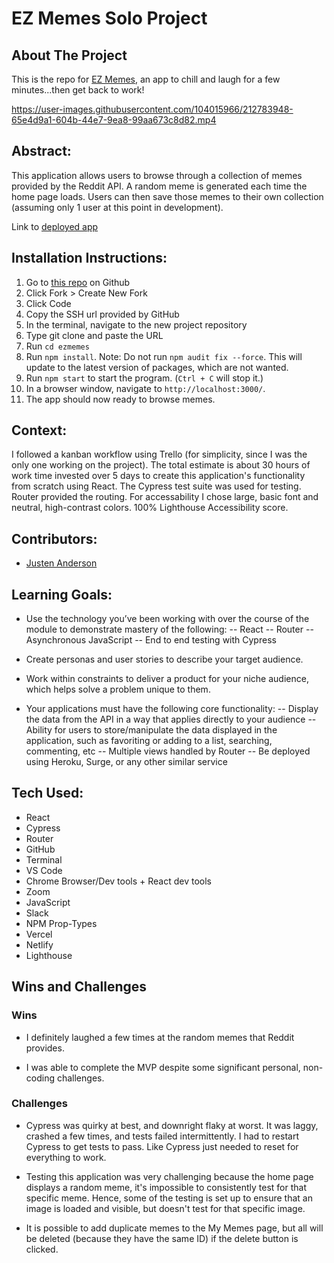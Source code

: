 # EZ Memes Solo Project
<!-- ABOUT THE PROJECT -->
## About The Project
This is the repo for [EZ Memes](https://github.com/justenanderson-commits/ezmemes), an app to chill and laugh for a few minutes...then get back to work!

https://user-images.githubusercontent.com/104015966/212783948-65e4d9a1-604b-44e7-9ea8-99aa673c8d82.mp4

## Abstract:
This application allows users to browse through a collection of memes provided by the Reddit API. A random meme is generated each time the home page loads. Users can then save those memes to their own collection (assuming only 1 user at this point in development). 

Link to [deployed app](https://ezmemes.vercel.app/)

## Installation Instructions:
1. Go to [this repo](https://github.com/justenanderson-commits/ezmemes) on Github
2. Click Fork > Create New Fork
3. Click Code
4. Copy the SSH url provided by GitHub
5. In the terminal, navigate to the new project repository
6. Type git clone and paste the URL
7. Run `cd ezmemes`
8. Run `npm install`. Note: Do not run `npm audit fix --force`. This will update to the latest version of packages, which are not wanted. 
9. Run `npm start` to start the program. (`Ctrl + C` will stop it.)
10. In a browser window, navigate to `http://localhost:3000/`.
11. The app should now ready to browse memes.  

## Context:
I followed a kanban workflow using Trello (for simplicity, since I was the only one working on the project). The total estimate is about 30 hours of work time invested over 5 days to create this application's functionality from scratch using React. The Cypress test suite was used for testing. Router provided the routing.
For accessability I chose large, basic font and neutral, high-contrast colors. 100% Lighthouse Accessibility score.

## Contributors:
- [Justen Anderson](https://github.com/justenanderson-commits)

## Learning Goals:
- Use the technology you’ve been working with over the course of the module to demonstrate mastery of the following:
-- React
-- Router
-- Asynchronous JavaScript
-- End to end testing with Cypress
- Create personas and user stories to describe your target audience.

- Work within constraints to deliver a product for your niche audience, which helps solve a problem unique to them.

- Your applications must have the following core functionality:
-- Display the data from the API in a way that applies directly to your audience
-- Ability for users to store/manipulate the data displayed in the application, such as favoriting or adding to a list, searching, commenting, etc
-- Multiple views handled by Router
-- Be deployed using Heroku, Surge, or any other similar service

## Tech Used:
- React
- Cypress
- Router
- GitHub
- Terminal
- VS Code
- Chrome Browser/Dev tools + React dev tools
- Zoom
- JavaScript
- Slack
- NPM Prop-Types
- Vercel
- Netlify
- Lighthouse

## Wins and Challenges
### Wins
- I definitely laughed a few times at the random memes that Reddit provides.

- I was able to complete the MVP despite some significant personal, non-coding challenges.  

### Challenges
- Cypress was quirky at best, and downright flaky at worst. It was laggy, crashed a few times, and tests failed intermittently. I had to restart Cypress to get tests to pass. Like Cypress just needed to reset for everything to work.

- Testing this application was very challenging because the home page displays a random meme, it's impossible to consistently test for that specific meme. Hence, some of the testing is set up to ensure that an image is loaded and visible, but doesn't test for that specific image.

 - It is possible to add duplicate memes to the My Memes page, but all will be deleted (because they have the same ID) if the delete button is clicked.

